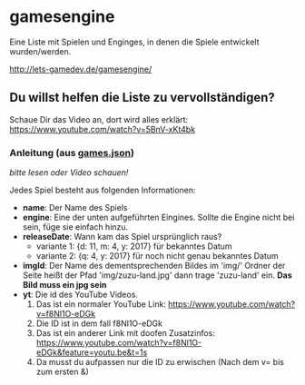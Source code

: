 # gamesengine

Eine Liste mit Spielen und Enginges, in denen die Spiele entwickelt wurden/werden.

http://lets-gamedev.de/gamesengine/

## Du willst helfen die Liste zu vervollständigen?

Schaue Dir das Video an, dort wird alles erklärt: https://www.youtube.com/watch?v=5BnV-xKt4bk

### Anleitung (aus [games.json](https://github.com/letsgamedev/gamesengine/blob/master/games.js))
_bitte lesen oder Video schauen!_

Jedes Spiel besteht aus folgenden Informationen:
* __name__: Der Name des Spiels
* __engine__: Eine der unten aufgeführten Eingines. 
  Sollte die Engine nicht bei sein, füge sie einfach hinzu.
* __releaseDate__: Wann kam das Spiel ursprünglich raus?
  * variante 1: {d: 11, m: 4, y: 2017} für bekanntes Datum
  * variante 2: {q: 4, y: 2017} für noch nicht genau bekanntes Datum
* __imgId__: Der Name des dementsprechenden Bildes im 'img/' Ordner der Seite heißt der Pfad 'img/zuzu-land.jpg' dann trage 'zuzu-land' ein. __Das Bild muss ein jpg sein__
* __yt__: Die id des YouTube Videos.
  1. Das ist ein normaler YouTube Link: https://www.youtube.com/watch?v=f8Nl1O-eDGk
  2. Die ID ist in dem fall f8Nl1O-eDGk
  3. Das ist ein anderer Link mit doofen Zusatzinfos: https://www.youtube.com/watch?v=f8Nl1O-eDGk&feature=youtu.be&t=1s
  4. Da musst du aufpassen nur die ID zu erwischen (Nach dem v= bis zum ersten &)
